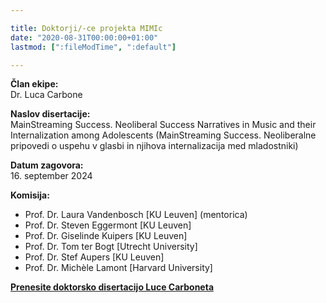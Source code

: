 ```yaml
---

title: Doktorji/-ce projekta MIMIc
date: "2020-08-31T00:00:00+01:00"
lastmod: [":fileModTime", ":default"]

---
```


**Član ekipe:** \
Dr. Luca Carbone

**Naslov disertacije:** \
MainStreaming Success. Neoliberal Success Narratives in Music and their Internalization among Adolescents (MainStreaming Success. Neoliberalne pripovedi o uspehu v glasbi in njihova internalizacija med mladostniki)

**Datum zagovora:** \
16. september 2024

**Komisija:**
- Prof. Dr. Laura Vandenbosch [KU Leuven] (mentorica)
- Prof. Dr. Steven Eggermont [KU Leuven]
- Prof. Dr. Giselinde Kuipers [KU Leuven]
- Prof. Dr. Tom ter Bogt [Utrecht University]
- Prof. Dr. Stef Aupers [KU Leuven]
- Prof. Dr. Michèle Lamont [Harvard University]

<a href="/img/luca_diss.pdf" tabindex="-1"><strong>Prenesite doktorsko disertacijo Luce Carboneta</strong></a>